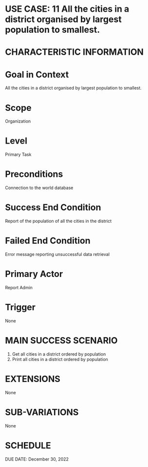 # USE CASE: 11 All the cities in a district organised by largest population to smallest.

# CHARACTERISTIC INFORMATION

# Goal in Context
All the cities in a district organised by largest population to smallest.

# Scope
Organization

# Level
Primary Task

# Preconditions
Connection to the world database

# Success End Condition
Report of the population of all the cities in the district

# Failed End Condition
Error message reporting unsuccessful data retrieval

# Primary Actor
Report Admin

# Trigger
None

# MAIN SUCCESS SCENARIO
1. Get all cities in a district ordered by population
2. Print all cities in a district ordered by population

# EXTENSIONS
None

# SUB-VARIATIONS
None

# SCHEDULE
DUE DATE: December 30, 2022

